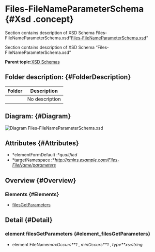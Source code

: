 # Files-FileNameParameterSchema {#Xsd .concept}

Section contains description of XSD Schema Files-FileNameParameterSchema.xsd“[Files-FileNameParameterSchema.xsd](Files-FileNameParameterSchema.xsd)”

Section contains description of XSD Schema “Files-FileNameParameterSchema.xsd”

**Parent topic:**[XSD Schemas](../../../projects/com.odido-rfp-demo/common/xsd.md)

## Folder description: {#FolderDescription}

|Folder|Description|
|------|-----------|
| |No description|

## Diagram: {#Diagram}

![Diagram
              Files-FileNameParameterSchema.xsd](Files-FileNameParameterSchema.xsd.png)

## Attributes {#Attributes}

-   *elementFormDefault :**qualified*
-   *targetNamespace :**http://xmlns.example.com/Files-FileName/parameters*

## Overview {#Overview}

### Elements {#Elements}

-   [filesGetParameters](#element_filesGetParameters)

## Detail {#Detail}

### element filesGetParameters {#element_filesGetParameters}

-   element FileName*maxOccurs**1* , *minOccurs**1* , *type**xs:string*

